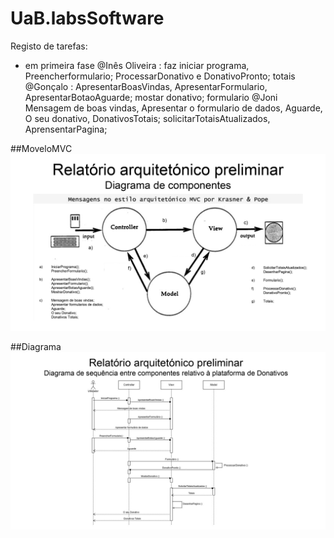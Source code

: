 # UaB.labsSoftware

Registo de tarefas:
- em primeira fase
@Inês Oliveira : faz iniciar programa, Preencherformulario; ProcessarDonativo e DonativoPronto; totais
@Gonçalo : ApresentarBoasVindas, ApresentarFormulario, ApresentarBotaoAguarde; mostar donativo; formulario
@Joni Mensagem de boas vindas, Apresentar o formulario de dados, Aguarde, O seu donativo, DonativosTotais; solicitarTotaisAtualizados, AprensentarPagina; 


##MoveloMVC
![ModeloMVC](https://github.com/MP-C/UaB.labsSoftware/blob/Develop/img/Modelo%20MVC.jpg)

##Diagrama
![Diagrama](https://github.com/MP-C/UaB.labsSoftware/blob/Develop/img/Diagrama.jpg)
